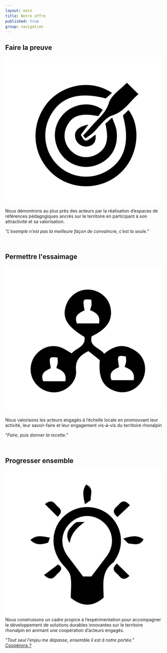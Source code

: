 ```yaml
---
layout: main
title: Notre offre
published: true
group: navigation
---
```


<section markdown="1" class="center">

## Faire la preuve  

<img src="assets/images/offre_pictos-14.svg">  

Nous démontrons au plus près des acteurs par la réalisation d’espaces de références pédagogiques ancrés sur le territoire en participant à son attractivité et sa valorisation.  

*"L’exemple n’est pas la meilleure façon de convaincre, c’est la seule."*  

<br>

## Permettre l'essaimage  
<img src="assets/images/offre_pictos-15.svg">  

Nous valorisons les acteurs engagés à l’échelle locale en promouvant leur activité, leur savoir-faire et leur engagement vis-à-vis du territoire rhonalpin

*"Faire, puis donner la recette."*

<br>

## Progresser ensemble  
<img src="assets/images/offre_pictos-16.svg">  
Nous construisons un cadre propice à l’expérimentation pour accompagner le développement de solutions durables innovantes sur le territoire rhonalpin en animant une coopération d’acteurs engagés.

*"Tout seul l’enjeu me dépasse, ensemble il est à notre portée."*
<br>
  <a href="01-nous-sommes.html" class="button">Coopérons ?</a>
  </section>

